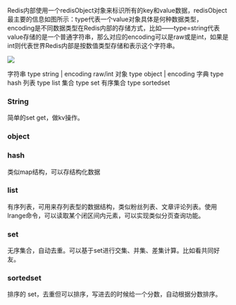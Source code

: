 
Redis内部使用一个redisObject对象来标识所有的key和value数据，redisObject最主要的信息如图所示：type代表一个value对象具体是何种数据类型，encoding是不同数据类型在Redis内部的存储方式，比如——type=string代表value存储的是一个普通字符串，那么对应的encoding可以是raw或是int，如果是int则代表世界Redis内部是按数值类型存储和表示这个字符串。

![](https://cdn.jsdelivr.net/gh/flowscolors/resources-backup@main/img_bed/Redis-object.JPG)

字符串 type string  | encoding  raw/int
对象   type object  | encoding
字典   type hash
列表   type list
集合   type set
有序集合 type sortedset

### String
简单的set get，做kv操作。

### object

### hash
类似map结构，可以存结构化数据

### list
有序列表，可用来存列表型的数据结构，类似粉丝列表、文章评论列表。使用lrange命令，可以读取某个闭区间内元素，可以实现类似分页查询功能。

### set
无序集合，自动去重。可以基于set进行交集、并集、差集计算。比如看共同好友。

### sortedset
排序的 set，去重但可以排序，写进去的时候给一个分数，自动根据分数排序。



